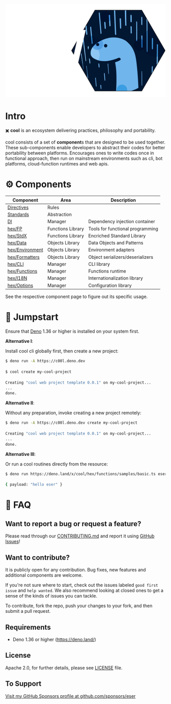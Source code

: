 <p align="center">
  <a href="./">
    <img alt="cool: a deno ecosystem" src="./_etc/logo.svg" width="849" />
  </a>
</p>

# Intro

✖️ **cool** is an ecosystem delivering practices, philosophy and portability.

cool consists of a set of **component**s that are designed to be used together.
These sub-components enable developers to abstract their codes for better
portability between platforms. Encourages ones to write codes once in functional
approach, then run on mainstream environments such as cli, bot platforms,
cloud-function runtimes and web apis.

# ⚙ Components

| Component                           | Area              | Description                      |
| ----------------------------------- | ----------------- | -------------------------------- |
| [Directives](directives/)           | Rules             |                                  |
| [Standards](standards/)             | Abstraction       |                                  |
| [DI](di/)                           | Manager           | Dependency injection container   |
| [hex/FP](hex/fp/)                   | Functions Library | Tools for functional programming |
| [hex/StdX](hex/stdx/)               | Functions Library | Encriched Standard Library       |
| [hex/Data](hex/data/)               | Objects Library   | Data Objects and Patterns        |
| [hex/Environment](hex/environment/) | Objects Library   | Environment adapters             |
| [hex/Formatters](hex/formatters/)   | Objects Library   | Object serializers/deserializers |
| [hex/CLI](hex/cli/)                 | Manager           | CLI library                      |
| [hex/Functions](hex/functions/)     | Manager           | Functions runtime                |
| [hex/I18N](hex/i18n/)               | Manager           | Internationalization library     |
| [hex/Options](hex/options/)         | Manager           | Configuration library            |

See the respective component page to figure out its specific usage.

# 🚀 Jumpstart

Ensure that [Deno](https://deno.land/) 1.36 or higher is installed on your
system first.

**Alternative I**:

Install cool cli globally first, then create a new project:

```sh
$ deno run -A https://c00l.deno.dev

$ cool create my-cool-project

Creating "cool web project template 0.0.1" on my-cool-project...
...
done.
```

**Alternative II**:

Without any preparation, invoke creating a new project remotely:

```sh
$ deno run -A https://c00l.deno.dev create my-cool-project

Creating "cool web project template 0.0.1" on my-cool-project...
...
done.
```

**Alternative III**:

Or run a cool routines directly from the resource:

```sh
$ deno run https://deno.land/x/cool/hex/functions/samples/basic.ts eser

{ payload: "hello eser" }
```

# 📖 FAQ

## Want to report a bug or request a feature?

Please read through our [CONTRIBUTING.md](CONTRIBUTING.md) and report it using
[GitHub Issues](https://github.com/eser/cool/issues)!

## Want to contribute?

It is publicly open for any contribution. Bug fixes, new features and additional
components are welcome.

If you're not sure where to start, check out the issues labeled
`good first issue` and `help wanted`. We also recommend looking at closed ones
to get a sense of the kinds of issues you can tackle.

To contribute, fork the repo, push your changes to your fork, and then submit a
pull request.

## Requirements

- Deno 1.36 or higher (https://deno.land/)

## License

Apache 2.0, for further details, please see [LICENSE](LICENSE) file.

## To Support

[Visit my GitHub Sponsors profile at github.com/sponsors/eser](https://github.com/sponsors/eser)

